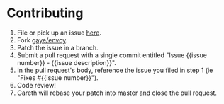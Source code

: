 Contributing
============

1. File or pick up an issue [here](https://github.com/gaye/envoy/issues).
2. Fork [gaye/envoy](https://github.com/gaye/envoy).
3. Patch the issue in a branch.
4. Submit a pull request with a single commit entitled "Issue {{issue number}} - {{issue description}}".
5. In the pull request's body, reference the issue you filed in step 1 (ie "Fixes #{{issue number}}").
6. Code review!
7. Gareth will rebase your patch into master and close the pull request.
